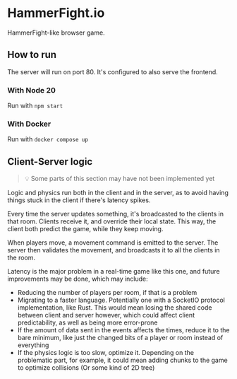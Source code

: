 # HammerFight.io

HammerFight-like browser game.

## How to run

The server will run on port 80. It's configured to also serve the frontend.

### With Node 20

Run with `npm start`

### With Docker

Run with `docker compose up`

## Client-Server logic

> 💡 Some parts of this section may have not been implemented yet

Logic and physics run both in the client and in the server, as to avoid having things stuck in the client if there's latency spikes.

Every time the server updates something, it's broadcasted to the clients in that room. Clients receive it, and override their local state.
This way, the client both predict the game, while they keep moving.

When players move, a movement command is emitted to the server. The server then validates the movement, and broadcasts it to all the clients in the room.

Latency is the major problem in a real-time game like this one, and future improvements may be done, which may include:

- Reducing the number of players per room, if that is a problem
- Migrating to a faster language. Potentially one with a SocketIO protocol implementation, like Rust. This would mean losing the shared code between client and server however, which could affect client predictability, as well as being more error-prone
- If the amount of data sent in the events affects the times, reduce it to the bare minimum, like just the changed bits of a player or room instead of everything
- If the physics logic is too slow, optimize it. Depending on the problematic part, for example, it could mean adding chunks to the game to optimize collisions (Or some kind of 2D tree)
